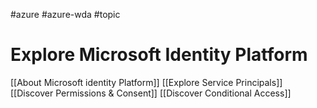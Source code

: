 #azure #azure-wda #topic

# Explore Microsoft Identity Platform
[[About Microsoft identity Platform]]
[[Explore Service Principals]]
[[Discover Permissions & Consent]]
[[Discover Conditional Access]]